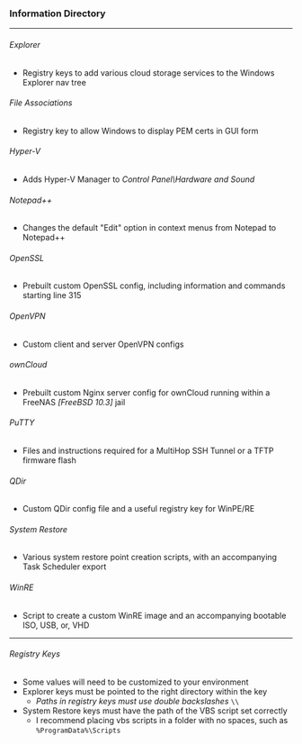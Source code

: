 ### Information Directory ###
---
###### Explorer ######
- Registry keys to add various cloud storage services to the Windows Explorer nav tree

###### File Associations ######
- Registry key to allow Windows to display PEM certs in GUI form

###### Hyper-V ######
- Adds Hyper-V Manager to _Control Panel\Hardware and Sound_

###### Notepad++ ######
- Changes the default "Edit" option in context menus from Notepad to Notepad++

###### OpenSSL ######
- Prebuilt custom OpenSSL config, including information and commands starting line 315

###### OpenVPN ######
- Custom client and server OpenVPN configs

###### ownCloud ######
- Prebuilt custom Nginx server config for ownCloud running within a FreeNAS _[FreeBSD 10.3]_ jail

###### PuTTY ######
- Files and instructions required for a MultiHop SSH Tunnel or a TFTP firmware flash

###### QDir ######
- Custom QDir config file and a useful registry key for WinPE/RE

###### System Restore ######
- Various system restore point creation scripts, with an accompanying Task Scheduler export

###### WinRE ######
- Script to create a custom WinRE image and an accompanying bootable ISO, USB, or, VHD

---

###### _Registry Keys_ ######
- Some values will need to be customized to your environment
- Explorer keys must be pointed to the right directory within the key
  - _Paths in registry keys must use double backslashes_  `\\`
- System Restore keys must have the path of the VBS script set correctly
  - I recommend placing vbs scripts in a folder with no spaces, such as `%ProgramData%\Scripts`
 
